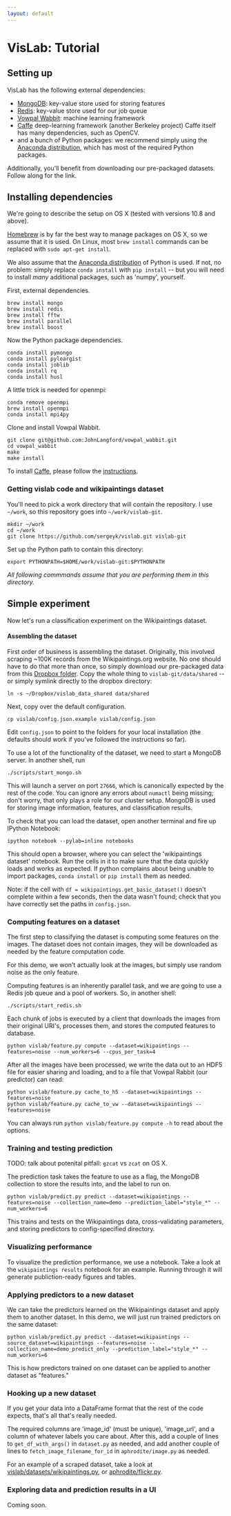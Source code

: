 ```yaml
---
layout: default
---
```

# VisLab: Tutorial

## Setting up

VisLab has the following external dependencies:

- [MongoDB]: key-value store used for storing features
- [Redis]: key-value store used for our job queue
- [Vowpal Wabbit]: machine learning framework
- [Caffe] deep-learning framework (another Berkeley project)
    Caffe itself has many dependencies, such as OpenCV.
- and a bunch of Python packages: we recommend simply using the [Anaconda distribution], which has most of the required Python packages.

Additionally, you'll benefit from downloading our pre-packaged datasets.
Follow along for the link.

## Installing dependencies

We're going to describe the setup on OS X (tested with versions 10.8 and above).

[Homebrew] is by far the best way to manage packages on OS X, so we assume that it is used.
On Linux, most `brew install` commands can be replaced with `sudo apt-get install`.

We also assume that the [Anaconda distribution] of Python is used.
If not, no problem: simply replace `conda install` with `pip install` -- but you will need to install *many* additional packages, such as 'numpy', yourself.

First, external dependencies.

    brew install mongo
    brew install redis
    brew install fftw
    brew install parallel
    brew install boost

Now the Python package dependencies.

    conda install pymongo
    conda install pyleargist
    conda install joblib
    conda install rq
    conda install husl

A little trick is needed for openmpi:

    conda remove openmpi
    brew install openmpi
    conda install mpi4py

Clone and install Vowpal Wabbit.

    git clone git@github.com:JohnLangford/vowpal_wabbit.git
    cd vowpal_wabbit
    make
    make install

To install [Caffe], please follow the [instructions](http://caffe.berkeleyvision.org/installation.html).

### Getting vislab code and wikipaintings dataset

You'll need to pick a work directory that will contain the repository.
I use `~/work`, so this repository goes into `~/work/vislab-git`.

    mkdir ~/work
    cd ~/work
    git clone https://github.com/sergeyk/vislab.git vislab-git

Set up the Python path to contain this directory:

    export PYTHONPATH=$HOME/work/vislab-git:$PYTHONPATH

*All following commmands assume that you are performing them in this directory.*

[MongoDB]: #
[Redis]: #
[Vowpal Wabbit]: https://github.com/JohnLangford/vowpal_wabbit
[Caffe]: http://caffe.berkeleyvision.org
[Anaconda distribution]: https://store.continuum.io/cshop/anaconda/
[Homebrew]: http://brew.sh/

## Simple experiment

Now let's run a classification experiment on the Wikipaintings dataset.

#### Assembling the dataset

First order of business is assembling the dataset.
Originally, this involved scraping ~100K records from the Wikipaintings.org website.
No one should have to do that more than once, so simply download our pre-packaged data from this [Dropbox folder](https://www.dropbox.com/sh/our2zcaaqfi2e6d/1rZs5J4xhl).
Copy the whole thing to `vislab-git/data/shared` -- or simply symlink directly to the dropbox directory:

    ln -s ~/Dropbox/vislab_data_shared data/shared

Next, copy over the default configuration.

    cp vislab/config.json.example vislab/config.json

Edit `config.json` to point to the folders for your local installation (the defaults should work if you've followed the instructions so far).

To use a lot of the functionality of the dataset, we need to start a MongoDB server.
In another shell, run

    ./scripts/start_mongo.sh

This will launch a server on port `27666`, which is canonically expected by the rest of the code.
You can ignore any errors about `numactl` being missing; don't worry, that only plays a role for our cluster setup.
MongoDB is used for storing image information, features, and classification results.

To check that you can load the dataset, open another terminal and fire up IPython Notebook:

    ipython notebook --pylab=inline notebooks

This should open a browser, where you can select the 'wikipaintings dataset' notebook.
Run the cells in it to make sure that the data quickly loads and works as expected.
If python complains about being unable to import packages, `conda install` or `pip install` them as needed.

Note: if the cell with `df = wikipaintings.get_basic_dataset()` doesn't complete within a few seconds, then the data wasn't found; check that you have correctly set the paths in `config.json`.

### Computing features on a dataset

The first step to classifying the dataset is computing some features on the images.
The dataset does not contain images, they will be downloaded as needed by the feature computation code.

For this demo, we won't actually look at the images, but simply use random noise as the only feature.

Computing features is an inherently parallel task, and we are going to use a Redis job queue and a pool of workers.
So, in another shell:

    ./scripts/start_redis.sh

Each chunk of jobs is executed by a client that downloads the images from their original URI's, processes them, and stores the computed features to database.

    python vislab/feature.py compute --dataset=wikipaintings --features=noise --num_workers=6 --cpus_per_task=4

After all the images have been processed, we write the data out to an HDF5 file for easier sharing and loading, and to a file that Vowpal Rabbit (our predictor) can read:

    python vislab/feature.py cache_to_h5 --dataset=wikipaintings --features=noise
    python vislab/feature.py cache_to_vw --dataset=wikipaintings --features=noise

You can always run `python vislab/feature.py compute -h` to read about the options.

### Training and testing prediction

TODO: talk about potenital pitfall: `gzcat` vs `zcat` on OS X.

The prediction task takes the feature to use as a flag, the MongoDB collection to store the results into, and the label to run on.

    python vislab/predict.py predict --dataset=wikipaintings --features=noise --collection_name=demo --prediction_label="style_*" --num_workers=6

This trains and tests on the Wikipaintings data, cross-validating parameters, and storing predictors to config-specified directory.

### Visualizing performance

To visualize the prediction performance, we use a notebook.
Take a look at the `wikipaintings results` notebook for an example.
Running through it will generate publiction-ready figures and tables.

### Applying predictors to a new dataset

We can take the predictors learned on the Wikipaintings dataset and apply them to another dataset.
In this demo, we will just run trained predictors on the same dataset:

    python vislab/predict.py predict --dataset=wikipaintings --source_dataset=wikipaintings --features=noise --collection_name=demo_predict_only --prediction_label="style_*" --num_workers=6

This is how predictors trained on one dataset can be applied to another dataset as "features."

### Hooking up a new dataset

If you get your data into a DataFrame format that the rest of the code expects, that's all that's really needed.

The required columns are 'image_id' (must be unique), 'image_url', and a column of whatever labels you care about.
After this, add a couple of lines to `get_df_with_args()` in `dataset.py` as needed, and add another couple of lines to `fetch_image_filename_for_id` in `aphrodite/image.py` as needed.

For an example of a scraped dataset, take a look at [vislab/datasets/wikipaintings.py](https://github.com/sergeyk/vislab/blob/master/vislab/datasets/wikipaintings.py), or [aphrodite/flickr.py](https://github.com/sergeyk/aphrodite/blob/master/aphrodite/flickr.py).

### Exploring data and prediction results in a UI

Coming soon.
